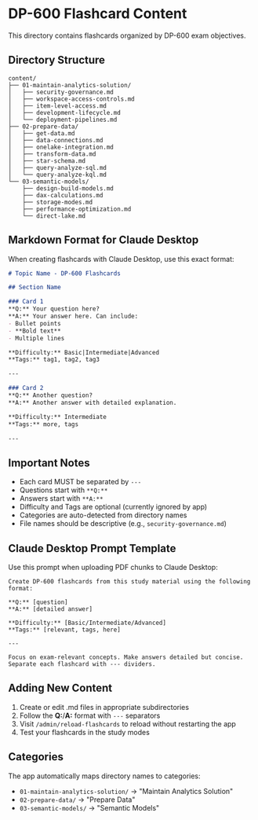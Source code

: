 # DP-600 Flashcard Content

This directory contains flashcards organized by DP-600 exam objectives.

## Directory Structure

```
content/
├── 01-maintain-analytics-solution/
│   ├── security-governance.md
│   ├── workspace-access-controls.md
│   ├── item-level-access.md
│   ├── development-lifecycle.md
│   └── deployment-pipelines.md
├── 02-prepare-data/
│   ├── get-data.md
│   ├── data-connections.md
│   ├── onelake-integration.md
│   ├── transform-data.md
│   ├── star-schema.md
│   ├── query-analyze-sql.md
│   └── query-analyze-kql.md
└── 03-semantic-models/
    ├── design-build-models.md
    ├── dax-calculations.md
    ├── storage-modes.md
    ├── performance-optimization.md
    └── direct-lake.md
```

## Markdown Format for Claude Desktop

When creating flashcards with Claude Desktop, use this exact format:

```markdown
# Topic Name - DP-600 Flashcards

## Section Name

### Card 1
**Q:** Your question here?
**A:** Your answer here. Can include:
- Bullet points
- **Bold text**
- Multiple lines

**Difficulty:** Basic|Intermediate|Advanced
**Tags:** tag1, tag2, tag3

---

### Card 2
**Q:** Another question?
**A:** Another answer with detailed explanation.

**Difficulty:** Intermediate
**Tags:** more, tags

---
```

## Important Notes

- Each card MUST be separated by `---`
- Questions start with `**Q:**`
- Answers start with `**A:**`
- Difficulty and Tags are optional (currently ignored by app)
- Categories are auto-detected from directory names
- File names should be descriptive (e.g., `security-governance.md`)

## Claude Desktop Prompt Template

Use this prompt when uploading PDF chunks to Claude Desktop:

```
Create DP-600 flashcards from this study material using the following format:

**Q:** [question]
**A:** [detailed answer]

**Difficulty:** [Basic/Intermediate/Advanced]
**Tags:** [relevant, tags, here]

---

Focus on exam-relevant concepts. Make answers detailed but concise. 
Separate each flashcard with --- dividers.
```

## Adding New Content

1. Create or edit .md files in appropriate subdirectories
2. Follow the **Q:**/**A:** format with `---` separators
3. Visit `/admin/reload-flashcards` to reload without restarting the app
4. Test your flashcards in the study modes

## Categories

The app automatically maps directory names to categories:

- `01-maintain-analytics-solution/` → "Maintain Analytics Solution"
- `02-prepare-data/` → "Prepare Data"
- `03-semantic-models/` → "Semantic Models"